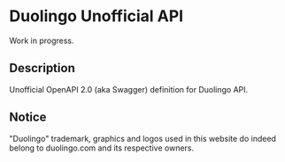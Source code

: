 # Duolingo Unofficial API

Work in progress.

## Description
Unofficial OpenAPI 2.0 (aka Swagger) definition for Duolingo API.

## Notice
"Duolingo" trademark, graphics and logos used in this website do indeed belong to duolingo.com and its respective owners.